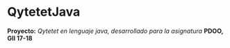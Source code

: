 # QytetetJava

**Proyecto:** 
*Qytetet en lenguaje java, desarrollado para la asignatura* **PDOO, GII 17-18**  


